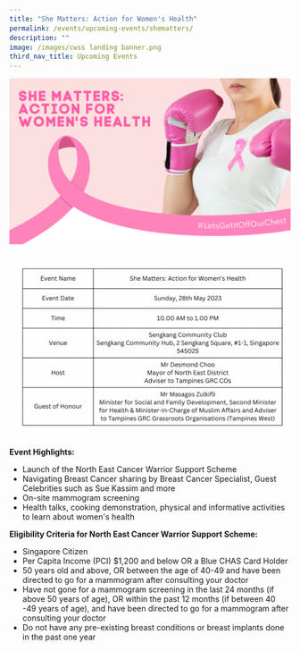 ```yaml
---
title: "She Matters: Action for Women's Health"
permalink: /events/upcoming-events/shematters/
description: ""
image: /images/cwss landing banner.png
third_nav_title: Upcoming Events
---
```

![](/images/necdc_cancer%20warrior%20support%20banner%20(1).png)
![](/images/event%20name.png)
**Event Highlights:**
-	Launch of the North East Cancer Warrior Support Scheme  
-	Navigating Breast Cancer sharing by Breast Cancer Specialist, Guest Celebrities such as Sue Kassim and more  
-	On-site mammogram screening  
-	Health talks, cooking demonstration, physical and informative activities to learn about women's health

**Eligibility Criteria for North East Cancer Warrior Support Scheme:**
-	Singapore Citizen
-	Per Capita Income (PCI) $1,200 and below OR a Blue CHAS Card Holder
-	50 years old and above, OR between the age of 40-49 and have been directed to go for a mammogram after consulting your doctor
-	Have not gone for a mammogram screening in the last 24 months (if above 50 years of age), OR within the past 12 months (if between 40 -49 years of age), and have been directed to go for a mammogram after consulting your doctor
-	Do not have any pre-existing breast conditions or breast implants done in the past one year